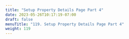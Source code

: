 ```yaml
---
title: "Setup Property Details Page Part 4"
date: 2023-05-26T10:17:19-07:00
draft: false
menuTitle: "119. Setup Property Details Page Part 4"
weight: 119
---
```


